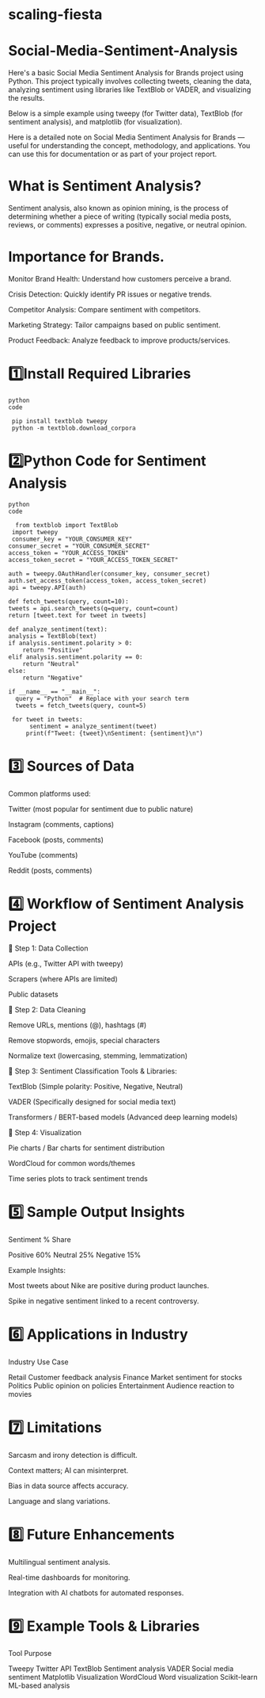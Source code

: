 # scaling-fiesta
# Social-Media-Sentiment-Analysis

Here's a basic Social Media Sentiment Analysis for Brands project using Python. This project typically involves collecting tweets, cleaning the data, analyzing sentiment using libraries like TextBlob or VADER, and visualizing the results.

Below is a simple example using tweepy (for Twitter data), TextBlob (for sentiment analysis), and matplotlib (for visualization).

Here is a detailed note on Social Media Sentiment Analysis for Brands — useful for understanding the concept, methodology, and applications. You can use this for documentation or as part of your project report.

# What is Sentiment Analysis?
 Sentiment analysis, also known as opinion mining, is the process of determining whether a piece of writing (typically social media posts, reviews, or comments) expresses a positive, negative, or neutral opinion.

 # Importance for Brands.
  Monitor Brand Health: Understand how customers perceive a brand.

Crisis Detection: Quickly identify PR issues or negative trends.

Competitor Analysis: Compare sentiment with competitors.

Marketing Strategy: Tailor campaigns based on public sentiment.

Product Feedback: Analyze feedback to improve products/services.

# 1️⃣Install Required Libraries

    python                                                                                                           code 
    
     pip install textblob tweepy
     python -m textblob.download_corpora


# 2️⃣Python Code for Sentiment Analysis

    python                                                                                                            code

      from textblob import TextBlob
     import tweepy
     consumer_key = "YOUR_CONSUMER_KEY"
    consumer_secret = "YOUR_CONSUMER_SECRET"
    access_token = "YOUR_ACCESS_TOKEN"
    access_token_secret = "YOUR_ACCESS_TOKEN_SECRET"

    auth = tweepy.OAuthHandler(consumer_key, consumer_secret)
    auth.set_access_token(access_token, access_token_secret)
    api = tweepy.API(auth)

    def fetch_tweets(query, count=10):
    tweets = api.search_tweets(q=query, count=count)
    return [tweet.text for tweet in tweets]

    def analyze_sentiment(text):
    analysis = TextBlob(text)
    if analysis.sentiment.polarity > 0:
        return "Positive"
    elif analysis.sentiment.polarity == 0:
        return "Neutral"
    else:
        return "Negative"

    if __name__ == "__main__":
      query = "Python"  # Replace with your search term
      tweets = fetch_tweets(query, count=5)
    
     for tweet in tweets:
          sentiment = analyze_sentiment(tweet)
         print(f"Tweet: {tweet}\nSentiment: {sentiment}\n")
        
# 3️⃣ Sources of Data
Common platforms used:

Twitter (most popular for sentiment due to public nature)

Instagram (comments, captions)

Facebook (posts, comments)

YouTube (comments)

Reddit (posts, comments)

# 4️⃣ Workflow of Sentiment Analysis Project


🔹 Step 1: Data Collection

APIs (e.g., Twitter API with tweepy)

Scrapers (where APIs are limited)

Public datasets


🔹 Step 2: Data Cleaning

Remove URLs, mentions (@), hashtags (#)

Remove stopwords, emojis, special characters

Normalize text (lowercasing, stemming, lemmatization)


🔹 Step 3: Sentiment Classification
Tools & Libraries:

TextBlob (Simple polarity: Positive, Negative, Neutral)

VADER (Specifically designed for social media text)

Transformers / BERT-based models (Advanced deep learning models)


🔹 Step 4: Visualization

Pie charts / Bar charts for sentiment distribution

WordCloud for common words/themes

Time series plots to track sentiment trends



# 5️⃣ Sample Output Insights

Sentiment	% Share

Positive	60%
Neutral	25%
Negative	15%


Example Insights:

Most tweets about Nike are positive during product launches.

Spike in negative sentiment linked to a recent controversy.



# 6️⃣ Applications in Industry

Industry	Use Case

Retail	Customer feedback analysis
Finance	Market sentiment for stocks
Politics	Public opinion on policies
Entertainment	Audience reaction to movies


# 7️⃣ Limitations

Sarcasm and irony detection is difficult.

Context matters; AI can misinterpret.

Bias in data source affects accuracy.

Language and slang variations.


# 8️⃣ Future Enhancements

Multilingual sentiment analysis.

Real-time dashboards for monitoring.

Integration with AI chatbots for automated responses.


# 9️⃣ Example Tools & Libraries

Tool	Purpose

Tweepy	Twitter API
TextBlob	Sentiment analysis
VADER	Social media sentiment
Matplotlib	Visualization
WordCloud	Word visualization
Scikit-learn	ML-based analysis 

